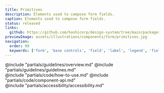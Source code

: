 ```yaml
---
title: Primitives
description: Elements used to compose form fields.
caption: Elements used to compose form fields.
status: released
links:
  github: https://github.com/hashicorp/design-system/tree/main/packages/components/addon/components/hds/form
previewImage: assets/illustrations/components/form/primitives.jpg
navigation:
  order: 99
  keywords: ['form', 'base controls', 'field', 'label', 'legend', 'fieldset', 'input']
---
```


<section data-tab="Guidelines">
  @include "partials/guidelines/overview.md"
  @include "partials/guidelines/guidelines.md"
</section>

<section data-tab="Code">
  @include "partials/code/how-to-use.md"
  @include "partials/code/component-api.md"
  <!-- @include "partials/code/showcase.md" -->
</section>

<section data-tab="Accessibility">
  @include "partials/accessibility/accessibility.md"
</section>
